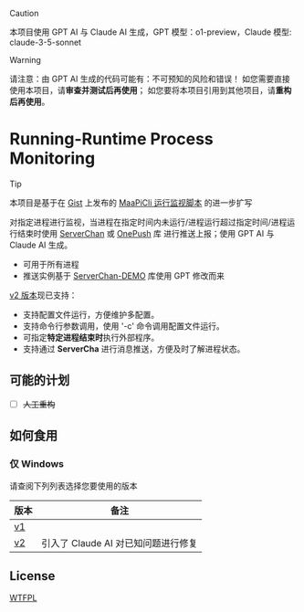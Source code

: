 > [!CAUTION]
> 本项目使用 GPT AI 与 Claude AI 生成，GPT 模型：o1-preview，Claude 模型: claude-3-5-sonnet

> [!WARNING]
> 请注意：由 GPT AI 生成的代码可能有：不可预知的风险和错误！
> 如您需要直接使用本项目，请**审查并测试后再使用**；
> 如您要将本项目引用到其他项目，请**重构后再使用**。

# Running-Runtime Process Monitoring

> [!TIP]
> 本项目是基于在 [Gist](https://gist.github.com/) 上发布的 [MaaPiCli 运行监视脚本](https://gist.github.com/NEANC/ebd9fbec7d736dd16311047ba2cf5d9e) 的进一步扩写

对指定进程进行监视，当进程在指定时间内未运行/进程运行超过指定时间/进程运行结束时使用 [ServerChan](https://sct.ftqq.com/) 或 [OnePush](https://github.com/y1ndan/onepush "仅v2版本支持") 库 进行推送上报；使用 GPT AI 与 Claude AI 生成。

- 可用于所有进程
- 推送实例基于 [ServerChan-DEMO](https://github.com/easychen/serverchan-demo) 库使用 GPT 修改而来

[v2 版本](v2-RC/README.md)现已支持：

- 支持配置文件运行，方便维护多配置。
- 支持命令行参数调用，使用 '-c' 命令调用配置文件运行。
- 可指定**特定进程结束时**执行外部程序。
- 支持通过 **ServerCha** 进行消息推送，方便及时了解进程状态。

## 可能的计划

- [ ] ~~人工重构~~

## 如何食用

### 仅 Windows

请查阅下列列表选择您要使用的版本

| 版本                                | 备注                                |
| ----------------------------------- | ----------------------------------- |
| [v1](.\v1-RC\InstallationManual.md) |                                     |
| [v2](.\v2-RC\InstallationManual.md) | 引入了 Claude AI 对已知问题进行修复 |

## License

[WTFPL](./LICENSE)
